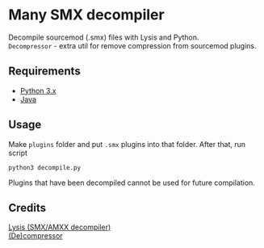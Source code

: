 # Many SMX decompiler
Decompile sourcemod (.smx) files with Lysis and Python. \
`Decompressor` - extra util for remove compression from sourcemod plugins.

## Requirements
 - [Python 3.x](https://www.python.org/)
 - [Java](https://www.oracle.com/java/technologies/downloads/)

## Usage
Make `plugins` folder and put `.smx` plugins into that folder. After that, run script 
```
python3 decompile.py
```
Plugins that have been decompiled cannot be used for future compilation.

## Credits
[Lysis (SMX/AMXX decompiler)](https://github.com/peace-maker/lysis-java) \
[(De)compressor](https://github.com/Kailo97/Decompressor)